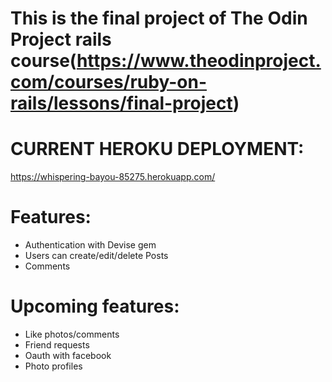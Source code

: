 # This is the final project of The Odin Project rails course(https://www.theodinproject.com/courses/ruby-on-rails/lessons/final-project)

# CURRENT HEROKU DEPLOYMENT:

https://whispering-bayou-85275.herokuapp.com/


# Features: 

- Authentication with Devise gem
- Users can create/edit/delete Posts
- Comments


# Upcoming features:

 - Like photos/comments
 - Friend requests
 - Oauth with facebook
 - Photo profiles




